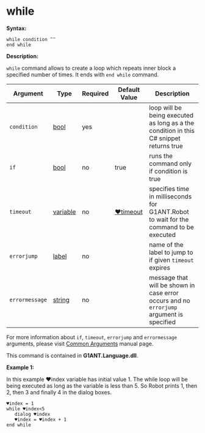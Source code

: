 # while

**Syntax:**

```G1ANT
while condition ‴‴
end while
```

**Description:**

`while` command allows to create a loop which repeats inner block a specified number of times. It ends with `end while` command.

| Argument | Type | Required | Default Value | Description |
| -------- | ---- | -------- | ------------- | ----------- |
|`condition`| [bool](https://github.com/G1ANT-Robot/G1ANT.Manual/blob/master/G1ANT-Language/Structures/bool.md) | yes |  | loop will be being executed as long as a the condition in this C# snippet returns true |
|`if`| [bool](https://github.com/G1ANT-Robot/G1ANT.Manual/blob/master/G1ANT-Language/Structures/bool.md) | no | true | runs the command only if condition is true |
|`timeout`| [variable](https://github.com/G1ANT-Robot/G1ANT.Manual/blob/master/G1ANT-Language/Special-Characters/variable.md) | no | [♥timeout](https://github.com/G1ANT-Robot/G1ANT.Manual/blob/master/G1ANT-Language/Variables/Special-Variables.md) | specifies time in milliseconds for G1ANT.Robot to wait for the command to be executed |
|`errorjump` | [label](https://github.com/G1ANT-Robot/G1ANT.Manual/blob/master/G1ANT-Language/Structures/label.md) | no |  | name of the label to jump to if given `timeout` expires |
|`errormessage`| [string](https://github.com/G1ANT-Robot/G1ANT.Manual/blob/master/G1ANT-Language/Structures/string.md) | no |  | message that will be shown in case error occurs and no `errorjump` argument is specified |

For more information about `if`, `timeout`, `errorjump` and `errormessage` arguments, please visit [Common Arguments](https://github.com/G1ANT-Robot/G1ANT.Manual/blob/master/G1ANT-Language/Common-Arguments.md)  manual page.

This command is contained in **G1ANT.Language.dll**.

**Example 1:**

In this example ♥index variable has initial value 1. The while loop will be being executed as long as the variable is less than 5. So Robot prints 1, then 2, then 3 and finally 4 in the dialog boxes.

```G1ANT
♥index = 1
while ♥index<5
   dialog ♥index
   ♥index = ♥index + 1
end while
```
